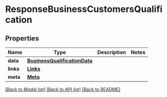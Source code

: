 # ResponseBusinessCustomersQualification

## Properties
Name | Type | Description | Notes
------------ | ------------- | ------------- | -------------
**data** | [**BusinessQualificationData**](BusinessQualificationData.md) |  | 
**links** | [**Links**](Links.md) |  | 
**meta** | [**Meta**](Meta.md) |  | 

[[Back to Model list]](../README.md#documentation-for-models) [[Back to API list]](../README.md#documentation-for-api-endpoints) [[Back to README]](../README.md)

